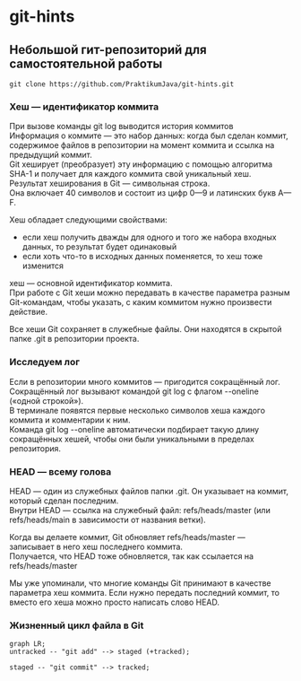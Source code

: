 # git-hints

## Небольшой гит-репозиторий для самостоятельной работы

`git clone https://github.com/PraktikumJava/git-hints.git`  

### Хеш — идентификатор коммита  

При вызове команды git log выводится история коммитов  
Информация о коммите — это набор данных: когда был сделан коммит, содержимое файлов в репозитории на момент коммита и ссылка на предыдущий коммит.   
Git хеширует (преобразует) эту информацию с помощью алгоритма SHA-1 и получает для каждого коммита свой уникальный хеш.  
Результат хеширования в Git — символьная строка.   
Она включает 40 символов и состоит из цифр 0—9 и латинских букв A—F.  

Хеш обладает следующими свойствами:  
* если хеш получить дважды для одного и того же набора входных данных, то результат будет одинаковый  
* если хоть что-то в исходных данных поменяется, то хеш тоже изменится   

хеш — основной идентификатор коммита.  
При работе с Git хеши можно  передавать в качестве параметра разным Git-командам, чтобы указать, с каким коммитом нужно произвести действие.  

Все хеши Git сохраняет в служебные файлы. Они находятся в скрытой папке .git в репозитории проекта.  

### Исследуем лог  

Если в репозитории много коммитов — пригодится сокращённый лог.   
Сокращённый лог вызывают командой git log с флагом --oneline («одной строкой»).  
В терминале появятся  первые несколько символов хеша каждого коммита и комментарии к ним.  
Команда git log --oneline автоматически подбирает такую длину сокращённых хешей, чтобы они были уникальными в пределах репозитория.  

### HEAD — всему голова  

HEAD — один из служебных файлов папки .git. Он указывает на коммит, который сделан последним.  
Внутри HEAD — ссылка на служебный файл: refs/heads/master (или refs/heads/main в зависимости от названия ветки).   

Когда вы делаете коммит, Git обновляет refs/heads/master — записывает в него хеш последнего коммита.   
Получается, что HEAD тоже обновляется, так как ссылается на refs/heads/master  

Мы уже упоминали, что многие команды Git принимают в качестве параметра хеш коммита. Если нужно передать последний коммит, то вместо его хеша можно просто написать слово HEAD.  

### Жизненный цикл файла в Git  

```mermaid  
graph LR;  
untracked -- "git add" --> staged (+tracked);  
  
staged -- "git commit" --> tracked;




